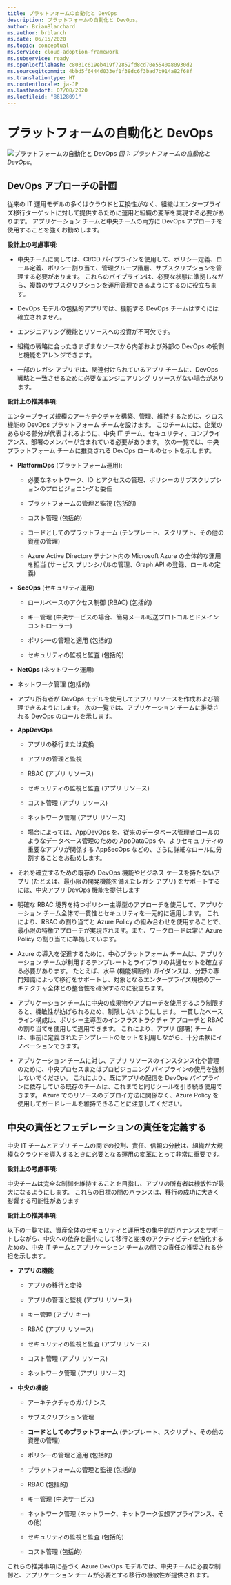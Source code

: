```yaml
---
title: プラットフォームの自動化と DevOps
description: プラットフォームの自動化と DevOps。
author: BrianBlanchard
ms.author: brblanch
ms.date: 06/15/2020
ms.topic: conceptual
ms.service: cloud-adoption-framework
ms.subservice: ready
ms.openlocfilehash: c8031c619eb419f72852fd8cd70e5540a80930d2
ms.sourcegitcommit: 4bbd5f6444d033ef1f38dc6f3bad7b914a82f68f
ms.translationtype: HT
ms.contentlocale: ja-JP
ms.lasthandoff: 07/08/2020
ms.locfileid: "86128091"
---
```

# <a name="platform-automation-and-devops"></a>プラットフォームの自動化と DevOps

![プラットフォームの自動化と DevOps](./media/DevOps.png)
_図 1: プラットフォームの自動化と DevOps。_

## <a name="planning-for-a-devops-approach"></a>DevOps アプローチの計画

従来の IT 運用モデルの多くはクラウドと互換性がなく、組織はエンタープライズ移行ターゲットに対して提供するために運用と組織の変革を実現する必要があります。 アプリケーション チームと中央チームの両方に DevOps アプローチを使用することを強くお勧めします。

**設計上の考慮事項:**

- 中央チームに関しては、CI/CD パイプラインを使用して、ポリシー定義、ロール定義、ポリシー割り当て、管理グループ階層、サブスクリプションを管理する必要があります。 これらのパイプラインは、必要な状態に準拠しながら、複数のサブスクリプションを運用管理できるようにするのに役立ちます。

- DevOps モデルの包括的アプリでは、機能する DevOps チームはすぐには確立されません。

- エンジニアリング機能とリソースへの投資が不可欠です。

- 組織の戦略に合ったさまざまなソースから内部および外部の DevOps の役割と機能をアレンジできます。

- 一部のレガシ アプリでは、関連付けられているアプリ チームに、DevOps 戦略と一致させるために必要なエンジニアリング リソースがない場合があります。

<!-- cSpell:ignore PlatformOps SecOps NetOps AppDevOps AppDataOps AppSecOps -->

**設計上の推奨事項:**

エンタープライズ規模のアーキテクチャを構築、管理、維持するために、クロス機能の DevOps プラットフォーム チームを設けます。 このチームには、企業のあらゆる部分が代表されるように、中央 IT チーム、セキュリティ、コンプライアンス、部署のメンバーが含まれている必要があります。 次の一覧では、中央プラットフォーム チームに推奨される DevOps ロールのセットを示します。

- **PlatformOps** (プラットフォーム運用):

  - 必要なネットワーク、ID とアクセスの管理、ポリシーのサブスクリプションのプロビジョニングと委任

  - プラットフォームの管理と監視 (包括的)

  - コスト管理 (包括的)

  - コードとしてのプラットフォーム (テンプレート、スクリプト、その他の資産の管理)

  - Azure Active Directory テナント内の Microsoft Azure の全体的な運用を担当 (サービス プリンシパルの管理、Graph API の登録、ロールの定義)

- **SecOps** (セキュリティ運用)

  - ロールベースのアクセス制御 (RBAC) (包括的)

  - キー管理 (中央サービスの場合、簡易メール転送プロトコルとドメイン コントローラー)

  - ポリシーの管理と適用 (包括的)

  - セキュリティの監視と監査 (包括的)

- **NetOps** (ネットワーク運用)

- ネットワーク管理 (包括的)

- アプリ所有者が DevOps モデルを使用してアプリ リソースを作成および管理できるようにします。 次の一覧では、アプリケーション チームに推奨される DevOps のロールを示します。

- **AppDevOps**

  - アプリの移行または変換

  - アプリの管理と監視

  - RBAC (アプリ リソース)

  - セキュリティの監視と監査 (アプリ リソース)

  - コスト管理 (アプリ リソース)

  - ネットワーク管理 (アプリ リソース)

  - 場合によっては、AppDevOps を、従来のデータベース管理者ロールのようなデータベース管理のための AppDataOps や、よりセキュリティの重要なアプリが関係する AppSecOps などの、さらに詳細なロールに分割することをお勧めします。

- それを確立するための既存の DevOps 機能やビジネス ケースを持たないアプリ (たとえば、最小限の開発機能を備えたレガシ アプリ) をサポートするには、中央アプリ DevOps 機能を提供します

- 明確な RBAC 境界を持つポリシー主導型のアプローチを使用して、アプリケーション チーム全体で一貫性とセキュリティを一元的に適用します。 これにより、RBAC の割り当てと Azure Policy の組み合わせを使用することで、最小限の特権アプローチが実現されます。また、ワークロードは常に Azure Policy の割り当てに準拠しています。

- Azure の導入を促進するために、中心プラットフォーム チームは、アプリケーション チームが利用するテンプレートとライブラリの共通セットを確立する必要があります。 たとえば、水平 (機能横断的) ガイダンスは、分野の専門知識によって移行をサポートし、対象となるエンタープライズ規模のアーキテクチャ全体との整合性を確保するのに役立ちます。

- アプリケーション チームに中央の成果物やアプローチを使用するよう制限すると、機敏性が妨げられるため、制限しないようにします。 一貫したベースライン構成は、ポリシー主導型のインフラストラクチャ アプローチと RBAC の割り当てを使用して適用できます。 これにより、アプリ (部署) チームは、事前に定義されたテンプレートのセットを利用しながら、十分柔軟にイノベーションできます。

- アプリケーション チームに対し、アプリ リソースのインスタンス化や管理のために、中央プロセスまたはプロビジョニング パイプラインの使用を強制しないでください。 これにより、既にアプリの配信を DevOps パイプラインに依存している既存のチームは、これまでと同じツールを引き続き使用できます。 Azure でのリソースのデプロイ方法に関係なく、Azure Policy を使用してガードレールを維持できることに注意してください。

## <a name="define-central-and-federated-responsibilities"></a>中央の責任とフェデレーションの責任を定義する

中央 IT チームとアプリ チームの間での役割、責任、信頼の分散は、組織が大規模なクラウドを導入するときに必要となる運用の変革にとって非常に重要です。

**設計上の考慮事項:**

中央チームは完全な制御を維持することを目指し、アプリの所有者は機敏性が最大になるようにします。 これらの目標の間のバランスは、移行の成功に大きく影響する可能性があります

**設計上の推奨事項:**

以下の一覧では、資産全体のセキュリティと運用性の集中的ガバナンスをサポートしながら、中央への依存を最小にして移行と変換のアクティビティを強化するための、中央 IT チームとアプリケーション チームの間での責任の推奨される分担を示します。

- **アプリの機能**

  - アプリの移行と変換

  - アプリの管理と監視 (アプリ リソース)

  - キー管理 (アプリ キー)

  - RBAC (アプリ リソース)

  - セキュリティの監視と監査 (アプリ リソース)

  - コスト管理 (アプリ リソース)

  - ネットワーク管理 (アプリ リソース)

- **中央の機能**

  - アーキテクチャのガバナンス

  - サブスクリプション管理

  - **コードとしてのプラットフォーム** (テンプレート、スクリプト、その他の資産の管理)

  - ポリシーの管理と適用 (包括的)

  - プラットフォームの管理と監視 (包括的)

  - RBAC (包括的)

  - キー管理 (中央サービス)

  - ネットワーク管理 (ネットワーク、ネットワーク仮想アプライアンス、その他)

  - セキュリティの監視と監査 (包括的)

  - コスト管理 (包括的)

これらの推奨事項に基づく Azure DevOps モデルでは、中央チームに必要な制御と、アプリケーション チームが必要とする移行の機敏性が提供されます。
